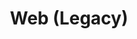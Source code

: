 ---
layout: redirect.njk
tags: page
key: legacy_it
title: Web (Legacy)
redirect: /it/design-system/legacy/overview/
parent: design-system_it
order: 4
eleventyExcludeFromCollections: true
---